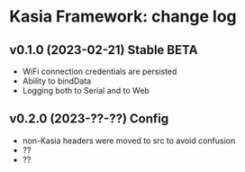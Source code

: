 Kasia Framework: change log
=======================

v0.1.0 (2023-02-21) Stable BETA
-------

* WiFi connection credentials are persisted
* Ability to bindData
* Logging both to Serial and to Web


v0.2.0 (2023-??-??) Config
-------

* non-Kasia headers were moved to src to avoid confusion
* ??
* ??
